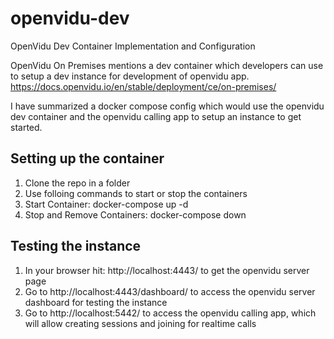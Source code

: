 # openvidu-dev
OpenVidu Dev Container Implementation and Configuration

OpenVidu On Premises mentions a dev container which developers can use to setup a dev instance for development of openvidu app.
https://docs.openvidu.io/en/stable/deployment/ce/on-premises/

I have summarized a docker compose config which would use the openvidu dev container and the openvidu calling app to setup an instance to get started.

## Setting up the container
1. Clone the repo in a folder
2. Use folloing commands to start or stop the containers
3. Start Container: docker-compose up -d
4. Stop and Remove Containers: docker-compose down

## Testing the instance
1. In your browser hit: http://localhost:4443/ to get the openvidu server page
2. Go to http://localhost:4443/dashboard/ to access the openvidu server dashboard for testing the instance
3. Go to http://localhost:5442/ to access the openvidu calling app, which will allow creating sessions and joining for realtime calls
